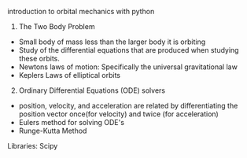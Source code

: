 introduction to orbital mechanics with python

1. The Two Body Problem
- Small body of mass less than the larger body it is orbiting 
- Study of the differential equations that are produced when studying these orbits. 
- Newtons laws of motion: Specifically the universal gravitational law
- Keplers Laws of elliptical orbits 

2. Ordinary Differential Equations (ODE) solvers
- position, velocity, and acceleration are related by differentiating the position vector once(for velocity) and twice (for acceleration)
- Eulers method for solving ODE's
- Runge-Kutta Method

Libraries:
Scipy
